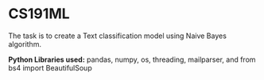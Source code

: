 # CS191ML
The task is to create a Text classification model using Naive Bayes algorithm.

**Python Libraries used:** pandas, numpy, os, threading, mailparser, and from bs4 import BeautifulSoup
